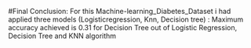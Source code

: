 #Final Conclusion:
For this Machine-learning_Diabetes_Dataset i had applied three models (Logisticregression, Knn, Decision tree)
: Maximum accuracy achieved is 0.31 for Decision Tree  out of Logistic Regression, Decision Tree and KNN algorithm


